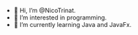 - 👋 Hi, I’m @NicoTrinat.
- 👀 I’m interested in programming.
- 🌱 I’m currently learning Java and JavaFx. 
